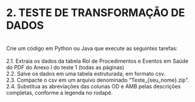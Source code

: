 <h1>2. TESTE DE TRANSFORMAÇÃO DE DADOS</h1>  <br/>
<p1>Crie um código em Python ou Java que execute as seguintes tarefas:</p1>
<br/>
<br/>
<p2>2.1. Extraia os dados da tabela Rol de Procedimentos e Eventos em Saúde do PDF do Anexo I do teste 1 (todas as páginas)</p2> <br/>
<p2>2.2. Salve os dados em uma tabela estruturada, em formato csv.</p2> <br/>
<p2>2.3. Compacte o csv em um arquivo denominado "Teste_{seu_nome}.zip".</p2> <br/>
<p2>2.4. Substitua as abreviações das colunas OD e AMB pelas descrições completas, conforme a legenda no rodapé.</p2> <br/>



